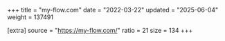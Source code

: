 +++
title = "my-flow.com"
date = "2022-03-22"
updated = "2025-06-04"
weight = 137491

[extra]
source = "https://my-flow.com/"
ratio = 21
size = 134
+++
